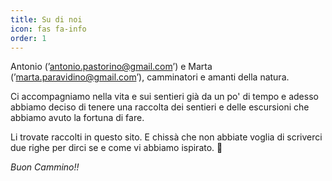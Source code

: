 ```yaml
---
title: Su di noi
icon: fas fa-info
order: 1
---
```



Antonio (’antonio.pastorino@gmail.com’) e Marta (’marta.paravidino@gmail.com’), camminatori e amanti della natura.

Ci accompagniamo nella vita e sui sentieri già da un po' di tempo e adesso abbiamo deciso di tenere una 
raccolta dei sentieri e delle escursioni che abbiamo avuto la fortuna di fare.

Li trovate raccolti in questo sito. E chissà che non abbiate voglia di scriverci due righe per dirci se 
e come vi abbiamo ispirato. :muscle:

_Buon Cammino!!_

